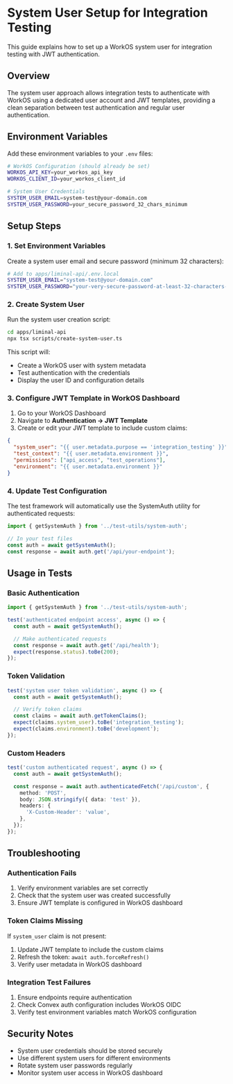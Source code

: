 # System User Setup for Integration Testing

This guide explains how to set up a WorkOS system user for integration testing with JWT authentication.

## Overview

The system user approach allows integration tests to authenticate with WorkOS using a dedicated user account and JWT templates, providing a clean separation between test authentication and regular user authentication.

## Environment Variables

Add these environment variables to your `.env` files:

```bash
# WorkOS Configuration (should already be set)
WORKOS_API_KEY=your_workos_api_key
WORKOS_CLIENT_ID=your_workos_client_id

# System User Credentials
SYSTEM_USER_EMAIL=system-test@your-domain.com
SYSTEM_USER_PASSWORD=your_secure_password_32_chars_minimum
```

## Setup Steps

### 1. Set Environment Variables

Create a system user email and secure password (minimum 32 characters):

```bash
# Add to apps/liminal-api/.env.local
SYSTEM_USER_EMAIL="system-test@your-domain.com"
SYSTEM_USER_PASSWORD="your-very-secure-password-at-least-32-characters-long"
```

### 2. Create System User

Run the system user creation script:

```bash
cd apps/liminal-api
npx tsx scripts/create-system-user.ts
```

This script will:

- Create a WorkOS user with system metadata
- Test authentication with the credentials
- Display the user ID and configuration details

### 3. Configure JWT Template in WorkOS Dashboard

1. Go to your WorkOS Dashboard
2. Navigate to **Authentication → JWT Template**
3. Create or edit your JWT template to include custom claims:

```json
{
  "system_user": "{{ user.metadata.purpose == 'integration_testing' }}",
  "test_context": "{{ user.metadata.environment }}",
  "permissions": ["api_access", "test_operations"],
  "environment": "{{ user.metadata.environment }}"
}
```

### 4. Update Test Configuration

The test framework will automatically use the SystemAuth utility for authenticated requests:

```typescript
import { getSystemAuth } from '../test-utils/system-auth';

// In your test files
const auth = await getSystemAuth();
const response = await auth.get('/api/your-endpoint');
```

## Usage in Tests

### Basic Authentication

```typescript
import { getSystemAuth } from '../test-utils/system-auth';

test('authenticated endpoint access', async () => {
  const auth = await getSystemAuth();

  // Make authenticated requests
  const response = await auth.get('/api/health');
  expect(response.status).toBe(200);
});
```

### Token Validation

```typescript
test('system user token validation', async () => {
  const auth = await getSystemAuth();

  // Verify token claims
  const claims = await auth.getTokenClaims();
  expect(claims.system_user).toBe('integration_testing');
  expect(claims.environment).toBe('development');
});
```

### Custom Headers

```typescript
test('custom authenticated request', async () => {
  const auth = await getSystemAuth();

  const response = await auth.authenticatedFetch('/api/custom', {
    method: 'POST',
    body: JSON.stringify({ data: 'test' }),
    headers: {
      'X-Custom-Header': 'value',
    },
  });
});
```

## Troubleshooting

### Authentication Fails

1. Verify environment variables are set correctly
2. Check that the system user was created successfully
3. Ensure JWT template is configured in WorkOS dashboard

### Token Claims Missing

If `system_user` claim is not present:

1. Update JWT template to include the custom claims
2. Refresh the token: `await auth.forceRefresh()`
3. Verify user metadata in WorkOS dashboard

### Integration Test Failures

1. Ensure endpoints require authentication
2. Check Convex auth configuration includes WorkOS OIDC
3. Verify test environment variables match WorkOS configuration

## Security Notes

- System user credentials should be stored securely
- Use different system users for different environments
- Rotate system user passwords regularly
- Monitor system user access in WorkOS dashboard

